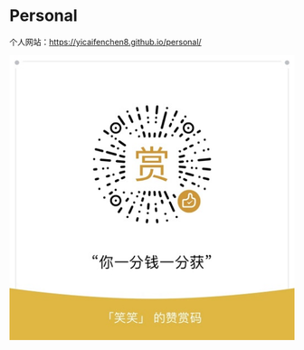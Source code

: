 # Personal
个人网站：https://yicaifenchen8.github.io/personal/

![](https://github.com/yicaifenchen8/Resource/blob/master/image/favor_code.jpg?raw=true)
